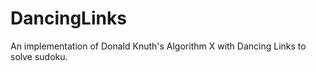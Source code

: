 # DancingLinks
An implementation of Donald Knuth's Algorithm X with Dancing Links to solve sudoku. 
